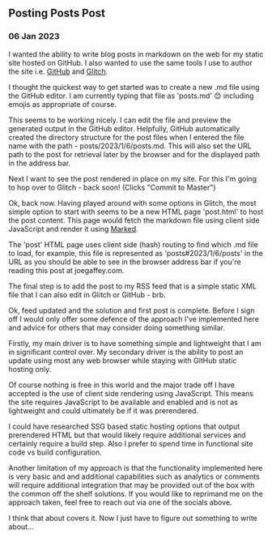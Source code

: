 ## Posting Posts Post

### 06 Jan 2023

I wanted the ability to write blog posts in markdown on the web for my static site hosted on GitHub. I also wanted to use the same tools I use to author the site i.e. [GitHub](https://github.com/joegaffey/joegaffey.github.io) and [Glitch](https://glitch.com/~joegaffey-web).

I thought the quickest way to get started was to create a new .md file using the GitHub editor. I am currently typing that file as 'posts.md' 😊 including emojis as appropriate of course.

This seems to be working nicely. I can edit the file and preview the generated output in the GitHub editor. Helpfully, GitHub automatically created the directory structure for the post files when I entered the file name with the path -
posts/2023/1/6/posts.md. This will also set the URL path to the post for retrieval later by the browser and for the displayed path in the address bar.

Next I want to see the post rendered in place on my site. For this I'm going to hop over to Glitch - back soon! (Clicks "Commit to Master")

Ok, back now. Having played around with some options in Glitch, the most simple option to start with seems to be a new HTML page 'post.html' to host the post content. This page would fetch the markdown file using client side JavaScript and render it using [Marked](https://marked.js.org/).

The 'post' HTML page uses client side (hash) routing to find which .md file to load, for example, this file is represented as 'posts#2023/1/6/posts' in the URL as you should be able to see in the browser address bar if you're reading this post at joegaffey.com.

The final step is to add the post to my RSS feed that is a simple static XML file that I can also edit in Glitch or GitHub - brb.

Ok, feed updated and the solution and first post is complete. Before I sign off I would only offer some defence of the approach I've implemented here and advice for others that may consider doing something similar.

Firstly, my main driver is to have something simple and lightweight that I am in significant control over.
My secondary driver is the ability to post an update using most any web browser while staying with GitHub static hosting only.

Of course nothing is free in this world and the major trade off I have accepted is the use of client side rendering using JavaScript.
This means the site requires JavaScript to be available and enabled and is not as lightweight and could ultimately be if it was prerendered. 

I could have researched SSG based static hosting options that output prerendered HTML but that would likely require additional services and certainly require a build step. Also I prefer to spend time in functional site code vs build configuration.  

Another limitation of my approach is that the functionality implemented here is very basic and and additional capabilities such as analytics or comments will require additional integration that may be provided out of the box with the common off the shelf solutions.
If you would like to reprimand me on the approach taken, feel free to reach out via one of the socials above.

I think that about covers it. Now I just have to figure out something to write about...
